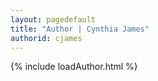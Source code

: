 ```yaml
---
layout: pagedefault
title: "Author | Cynthia James"
authorid: cjames
---
```


{% include loadAuthor.html %}